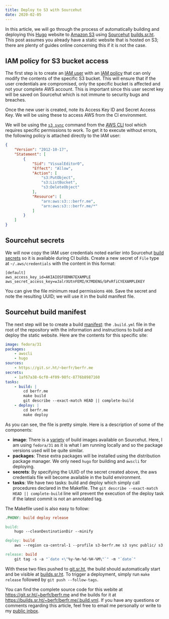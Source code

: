 ```yaml
---
title: Deploy to S3 with Sourcehut
date: 2020-02-05
---
```


In this article, we will go through the process of automatically building and
deploying this [Hugo] website to [Amazon S3] using [Sourcehut][Sourcehut]
[builds.sr.ht]. This post assumes you already have a static website that is
hosted on S3; there are plenty of guides online concerning this if it is not the
case.

[Hugo]: https://gohugo.io
[Amazon S3]: https://aws.amazon.com/s3
[Sourcehut]: https://sourcehut.org
[builds.sr.ht]: https://builds.sr.ht

##  IAM policy for S3 bucket access

The first step is to create an [IAM user] with an [IAM policy] that can only
modify the contents of the specific S3 bucket. This will ensure that if the user
credentials are compromised, only the specific bucket is affected and not your
complete AWS account. This is important since this user secret key will be saved
on Sourcehut which is not immune to security bugs and breaches.

Once the new user is created, note its Access Key ID and Secret Access Key. We
will be using these to access AWS from the CI environment.

We will be using the [`s3 sync`] command from the [AWS CLI] tool which requires
specific permissions to work. To get it to execute without errors, the following
policy is attached directly to the IAM user:

```json
{
    "Version": "2012-10-17",
    "Statement": [
        {
            "Sid": "VisualEditor0",
            "Effect": "Allow",
            "Action": [
                "s3:PutObject",
                "s3:ListBucket",
                "s3:DeleteObject"
            ],
            "Resource": [
                "arn:aws:s3:::berfr.me",
                "arn:aws:s3:::berfr.me/*"
            ]
        }
    ]
}
```

[IAM user]: https://docs.aws.amazon.com/IAM/latest/UserGuide/id_users.html
[IAM policy]: https://docs.aws.amazon.com/IAM/latest/UserGuide/access_policies.html
[`s3 sync`]: https://docs.aws.amazon.com/cli/latest/reference/s3/sync.html
[AWS CLI]: https://aws.amazon.com/cli/

## Sourcehut secrets

We will now copy the IAM user credentials noted earlier into Sourcehut [build
secrets] so it is available during CI builds. Create a new secret of `File` type
at `~/.aws/credentials` with the content in this format:

```
[default]
aws_access_key_id=AKIAIOSFODNN7EXAMPLE
aws_secret_access_key=wJalrXUtnFEMI/K7MDENG/bPxRfiCYEXAMPLEKEY
```

You can give the file minimum read permissions `400`. Save the secret and note
the resulting UUID; we will use it in the build manifest file.

[build secrets]: https://man.sr.ht/builds.sr.ht/#secrets

## Sourcehut build manifest

The next step will be to create a build [manifest]: the `.build.yml` file in the
root of the repository with the information and instructions to build and deploy
the static website. Here are the contents for this specific site:

```YAML
image: fedora/31
packages:
    - awscli
    - hugo
sources:
    - https://git.sr.ht/~berfr/berfr.me
secrets:
    - 1af67a38-6cf0-4f09-98fc-8776b8987160
tasks:
    - build: |
        cd berfr.me
        make build
        git describe --exact-match HEAD || complete-build
    - deploy: |
        cd berfr.me
        make deploy
```

As you can see, the file is pretty simple. Here is a description of some of the
components:

- __image__: There is a
    [variety](https://man.sr.ht/builds.sr.ht/compatibility.md) of build images
    available on Sourcehut. Here, I am using `fedora/31` as it is what I am
    running locally and so the package versions used will be quite similar.
- __packages__: These extra packages will be installed using the distribution
    package manager. We only need `hugo` for building and `awscli` for
    deploying.
- __secrets__: By specifying the UUID of the secret created above, the aws
    credentials file will become available in the build environment.
- __tasks__: We have two tasks: build and deploy which simply call procedures
    declared in the Makefile. The `git describe --exact-match HEAD ||
    complete-build` line will prevent the execution of the deploy task if the
    latest commit is not an annotated tag.

The Makefile used is also easy to follow:

```Makefile
.PHONY: build deploy release

build:
	hugo --cleanDestinationDir --minify

deploy: build
	aws --region ca-central-1 --profile s3-berfr.me s3 sync public/ s3://berfr.me/ --delete

release: build
	git tag -s -a "`date +\"%y-%m-%d-%H-%M\"`" -m "`date`"
```

With these two files pushed to [git.sr.ht], the build should automatically start
and be visible at [builds.sr.ht]. To trigger a deployment, simply run `make
release` followed by `git push --follow-tags`.

[manifest]: https://man.sr.ht/builds.sr.ht/manifest.md
[git.sr.ht]: https://git.sr.ht
[builds.sr.ht]: https://builds.sr.ht

You can find the complete source code for this webite at
https://git.sr.ht/~berfr/berfr.me and the builds for it at
https://builds.sr.ht/~berfr/berfr.me/.build.yml. If you have any questions or
comments regarding this article, feel free to email me personally or write to my
[public inbox].

[public inbox]: https://lists.sr.ht/~berfr/public-inbox

